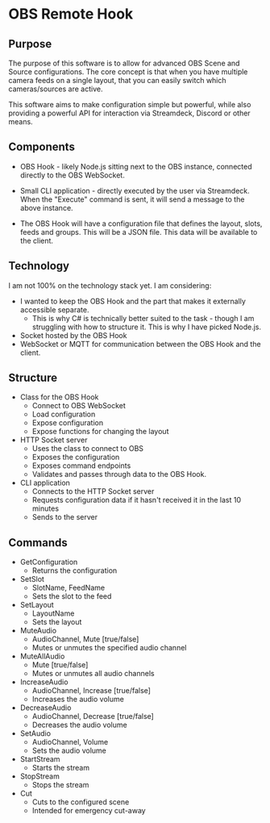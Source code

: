 # OBS Remote Hook
## Purpose
The purpose of this software is to allow for advanced OBS Scene and Source configurations. The core concept is that when you have multiple camera feeds on a single layout, that you can easily switch which cameras/sources are active.

This software aims to make configuration simple but powerful, while also providing a powerful API for interaction via Streamdeck, Discord or other means.

## Components
- OBS Hook - likely Node.js sitting next to the OBS instance, connected directly to the OBS WebSocket.
- Small CLI application - directly executed by the user via Streamdeck. When the "Execute" command is sent, it will send a message to the above instance.


- The OBS Hook will have a configuration file that defines the layout, slots, feeds and groups. This will be a JSON file. This data will be available to the client.


## Technology
I am not 100% on the technology stack yet. I am considering:
- I wanted to keep the OBS Hook and the part that makes it externally accessible separate.
  - This is why C# is technically better suited to the task - though I am struggling with how to structure it. This is why I have picked Node.js.
- Socket hosted by the OBS Hook
- WebSocket or MQTT for communication between the OBS Hook and the client.

## Structure
- Class for the OBS Hook
  - Connect to OBS WebSocket
  - Load configuration
  - Expose configuration
  - Expose functions for changing the layout
- HTTP Socket server
  - Uses the class to connect to OBS
  - Exposes the configuration
  - Exposes command endpoints
  - Validates and passes through data to the OBS Hook.
- CLI application
  - Connects to the HTTP Socket server
  - Requests configuration data if it hasn't received it in the last 10 minutes
  - Sends to the server

## Commands
- GetConfiguration
  - Returns the configuration
- SetSlot
  - SlotName, FeedName
  - Sets the slot to the feed
- SetLayout
  - LayoutName
  - Sets the layout
- MuteAudio
  - AudioChannel, Mute [true/false] 
  - Mutes or unmutes the specified audio channel
- MuteAllAudio
  - Mute [true/false]
  - Mutes or unmutes all audio channels
- IncreaseAudio
  - AudioChannel, Increase [true/false]
  - Increases the audio volume
- DecreaseAudio
  - AudioChannel, Decrease [true/false]
  - Decreases the audio volume
- SetAudio
  - AudioChannel, Volume
  - Sets the audio volume
- StartStream
  - Starts the stream
- StopStream
  - Stops the stream
- Cut
  - Cuts to the configured scene
  - Intended for emergency cut-away
